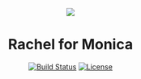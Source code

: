 <p align="center"><img src="https://app.monicahq.com/img/small-logo.png"></p>
<h1 align="center">Rachel for Monica</h1>

<p align="center">
<a href="https://travis-ci.org/monicahq/rachel"><img src="https://travis-ci.org/monicahq/rachel.svg?branch=master" alt="Build Status"></a>
<a href="https://github.com/djaiss/monica/blob/master/LICENSE"><img src="https://img.shields.io/badge/License-AGPL-blue.svg" alt="License"></a>
</p>
